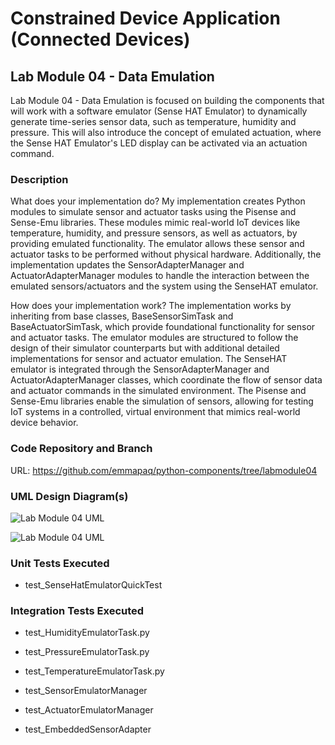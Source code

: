 # Constrained Device Application (Connected Devices)

## Lab Module 04 - Data Emulation

Lab Module 04 - Data Emulation is focused on building the components that will work with a software emulator (Sense HAT Emulator) to dynamically generate time-series sensor data, such as temperature, humidity and pressure. This will also introduce the concept of emulated actuation, where the Sense HAT Emulator's LED display can be activated via an actuation command.

### Description

What does your implementation do? 
My implementation creates Python modules to simulate sensor and actuator tasks using the Pisense and Sense-Emu libraries. 
These modules mimic real-world IoT devices like temperature, humidity, and pressure sensors, as well as actuators, by providing emulated functionality. 
The emulator allows these sensor and actuator tasks to be performed without physical hardware. Additionally, the implementation updates the SensorAdapterManager and ActuatorAdapterManager modules to handle the interaction between the emulated sensors/actuators and the system using the SenseHAT emulator.

How does your implementation work?
The implementation works by inheriting from base classes, BaseSensorSimTask and BaseActuatorSimTask, which provide foundational functionality for sensor and actuator tasks. 
The emulator modules are structured to follow the design of their simulator counterparts but with additional detailed implementations for sensor and actuator emulation. 
The SenseHAT emulator is integrated through the SensorAdapterManager and ActuatorAdapterManager classes, which coordinate the flow of sensor data and actuator commands in the simulated environment. 
The Pisense and Sense-Emu libraries enable the simulation of sensors, allowing for testing IoT systems in a controlled, virtual environment that mimics real-world device behavior.

### Code Repository and Branch

URL: https://github.com/emmapaq/python-components/tree/labmodule04

### UML Design Diagram(s)

![Lab Module 04 UML](LabModule04_UML.png)

![Lab Module 04 UML](LabModule04_UML_02.png)

### Unit Tests Executed
- test_SenseHatEmulatorQuickTest


### Integration Tests Executed

- test_HumidityEmulatorTask.py
- test_PressureEmulatorTask.py
- test_TemperatureEmulatorTask.py

- test_SensorEmulatorManager
- test_ActuatorEmulatorManager
- test_EmbeddedSensorAdapter


